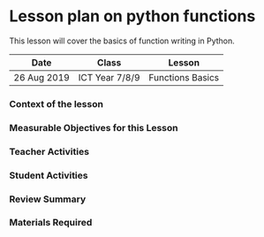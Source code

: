 # Lesson plan on python functions #

This lesson will cover the basics of function writing in Python.

| Date  | Class | Lesson |
|-------|-------------|------|
| 26 Aug 2019 | ICT Year 7/8/9  | Functions Basics |

### Context of the lesson ###

### Measurable Objectives for this Lesson ###

### Teacher Activities ###

### Student Activities ###

### Review Summary ###

### Materials Required ###
